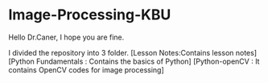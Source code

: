# Image-Processing-KBU

Hello Dr.Caner, I hope you are fine.



I divided the repository into 3 folder.
[Lesson Notes:Contains lesson notes]
[Python Fundamentals : Contains the basics of Python]
[Python-openCV : It contains OpenCV codes for image processing]
